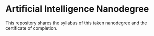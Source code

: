 # Artificial Intelligence Nanodegree
 
This repository shares the syllabus of this taken nanodegree and the certificate of completion.
